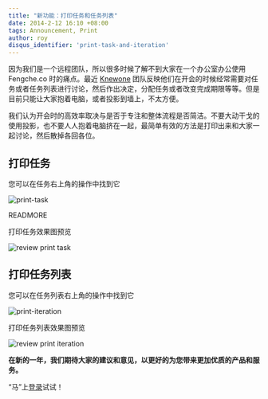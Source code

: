 ```yaml
---
title: "新功能：打印任务和任务列表"
date: 2014-2-12 16:10 +08:00
tags: Announcement, Print
author: roy
disqus_identifier: 'print-task-and-iteration'
---
```


因为我们是一个远程团队，所以很多时候了解不到大家在一个办公室办公使用 Fengche.co 时的痛点。最近 [Knewone](http://knewone.com) 团队反映他们在开会的时候经常需要对任务或者任务列表进行讨论，然后作出决定，分配任务或者改变完成期限等等。但是目前只能让大家抱着电脑，或者投影到墙上，不太方便。

我们认为开会时的高效率取决与是否于专注和整体流程是否简洁。不要大动干戈的使用投影，也不要人人抱着电脑挤在一起，最简单有效的方法是打印出来和大家一起讨论，然后散掉各回各位。

## 打印任务

您可以在任务右上角的操作中找到它

![print-task](print-task-and-iteration/print-task.png)

READMORE

打印任务效果图预览

![review print task](print-task-and-iteration/print-task-preview.png)

## 打印任务列表

您可以在任务列表右上角的操作中找到它

![print-iteration](print-task-and-iteration/print-iteration.png)

打印任务列表效果图预览

![review print iteration](print-task-and-iteration/print-iteration-preview.png)

**在新的一年，我们期待大家的建议和意见，以更好的为您带来更加优质的产品和服务。**

“马”上[登录](https://fengche.co)试试！
